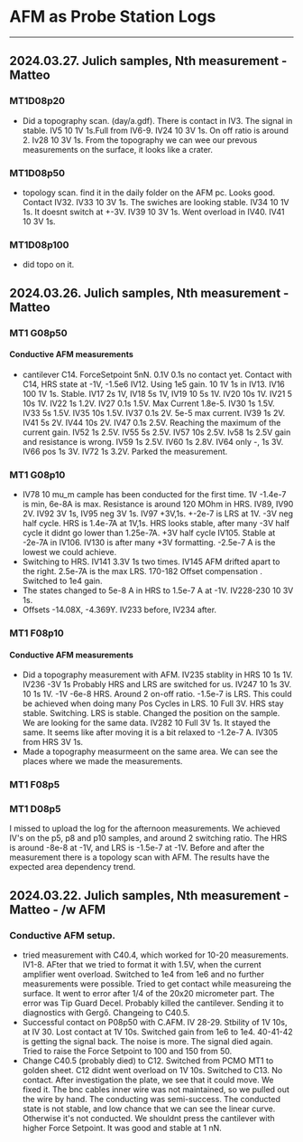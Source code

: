 # AFM as Probe Station Logs

---------------------------------------------
## 2024.03.27. Julich samples, Nth measurement - Matteo
### MT1D08p20
- Did a topography scan. (day/a.gdf). There is contact in IV3. The signal in stable. IV5 10 1V 1s.Full from IV6-9. IV24 10 3V 1s. On off ratio is around 2. Iv28 10 3V 1s. From the topography we can wee our prevous measurements on the surface, it looks like a crater. 
### MT1D08p50
- topology scan. find it in the daily folder on the AFM pc. Looks good. Contact IV32. IV33 10 3V 1s. The swiches are looking stable. IV34 10 1V 1s. It doesnt switch at +-3V. IV39 10 3V 1s. Went overload in IV40. IV41 10 3V 1s. 
### MT1D08p100
- did topo on it.

## 2024.03.26. Julich samples, Nth measurement - Matteo

### MT1 G08p50
#### Conductive AFM measurements
- cantilever C14. ForceSetpoint 5nN. 0.1V 0.1s no contact yet. Contact with C14, HRS state at -1V, -1.5e6 IV12. Using 1e5 gain. 10 1V 1s in IV13. IV16 100 1V 1s. Stable. IV17 2s 1V, IV18 5s 1V, IV19 10 5s 1V. IV20 10s 1V. IV21 5 10s 1V. IV22 1s 1.2V. IV27 0.1s 1.5V. Max Current 1.8e-5. IV30 1s 1.5V. IV33 5s 1.5V. IV35 10s 1.5V. IV37 0.1s 2V. 5e-5 max current. IV39 1s 2V. IV41 5s 2V. IV44 10s 2V. IV47 0.1s 2.5V. Reaching the maximum of the current gain. IV52 1s 2.5V. IV55 5s 2.5V. IV57 10s 2.5V. Iv58 1s 2.5V gain and resistance is wrong. IV59 1s 2.5V. IV60 1s 2.8V. IV64 only -, 1s 3V. IV66 pos 1s 3V. IV72 1s 3.2V. Parked the measurement. 
### MT1 G08p10 
- IV78 10 mu_m cample has been conducted for the first time. 1V -1.4e-7 is min, 6e-8A is max. Resistance is around 120 MOhm in HRS. IV89, IV90 2V. IV92 3V 1s, IV95 neg 3V 1s. IV97 +3V,1s. +-2e-7 is LRS at 1V. -3V neg half cycle. HRS  is 1.4e-7A at 1V,1s. HRS looks stable, after many -3V half cycle it didnt go lower than 1.25e-7A. +3V half cycle IV105. Stable at -2e-7A in IV106. IV130 is after many +3V formatting. -2.5e-7 A is the lowest we could achieve.
- Switching to HRS. IV141 3.3V 1s two times. IV145 AFM drifted apart to the right. 2.5e-7A  is the max LRS. 170-182 Offset compensation . Switched to 1e4 gain.
- The states changed to 5e-8 A in HRS to 1.5e-7 A at -1V. IV228-230 10 3V 1s. 
- Offsets -14.08X, -4.369Y. IV233 before, IV234 after.
### MT1 F08p10 
#### Conductive AFM measurements
- Did a topography measurement with AFM. IV235 stablity in HRS 10 1s 1V. IV236 -3V 1s Probably HRS and LRS are switched for us. IV247 10 1s 3V. 10 1s 1V. -1V -6e-8 HRS. Around 2 on-off ratio. -1.5e-7 is LRS. This could be achieved when doing many Pos Cycles in LRS. 10 Full 3V. HRS stay stable. Switching. LRS is stable. Changed the position on the sample. We are looking for the same data. IV282 10 Full 3V 1s. It stayed the same. It seems like after moving it is a bit relaxed to -1.2e-7 A. IV305 from HRS 3V 1s. 
- Made a topography measurmeent on the same area. We can see the places where we made the measurements.

### MT1 F08p5 
### MT1 D08p5 
I missed to upload the log for the afternoon measurements. We achieved IV's on the p5, p8 and p10 samples, and around 2 switching ratio. The HRS is around -8e-8 at -1V, and LRS is -1.5e-7 at -1V.
Before and after the measurement there is a topology scan with AFM. The results have the expected area dependency trend.

## 2024.03.22. Julich samples, Nth measurement - Matteo - /w AFM
### Conductive AFM setup.
- tried measurement with C40.4, which worked for 10-20 measurements. IV1-8. AFter that we tried to format it with 1.5V, when the current amplifier went overload. Switched to 1e4 from 1e6 and no further measurements were possible. Tried to get contact while measureing the surface. It went to error after 1/4 of the 20x20 micrometer part. The error was Tip Guard Decel. Probably killed the cantilever. Sending it to diagnostics with Gergő. Changeing to C40.5.
- Successful contact on P08p50 with C.AFM. IV 28-29. Stbility of 1V 10s, at IV 30. Lost contact at 1V 10s. Switched gain from 1e6 to 1e4. 40-41-42 is getting the signal back. The noise is more. The signal died again. Tried to raise the Force Setpoint to 100 and 150 from 50.
- Change C40.5 (probably died) to C12. Switched from PCMO MT1 to golden sheet. C12 didnt went overload on 1V 10s. Switched to C13. No contact. After investigation the plate, we see that it could move. We fixed it. The bnc cables inner wire was not maintained, so we pulled out the wire by hand. The conducting was semi-success. The conducted state is not stable, and low chance that we can see the linear curve. Otherwise it's not conducted. We shouldnt press the cantilever with higher Force Setpoint. It was good and stable at 1 nN.
